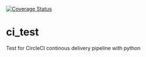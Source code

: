 [![Coverage Status](https://coveralls.io/repos/github/Shamwayne/ci_test/badge.svg?branch=master)](https://coveralls.io/github/Shamwayne/ci_test?branch=master)
# ci_test
Test for CircleCI continous delivery pipeline with python
